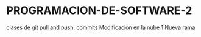 # PROGRAMACION-DE-SOFTWARE-2
clases de git pull and push, commits
Modificacion en la nube 1
Nueva rama